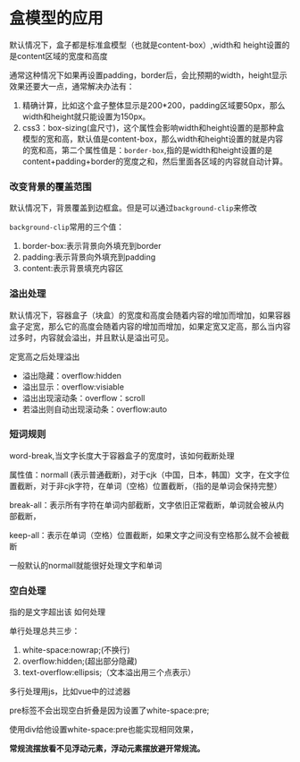 # 盒模型的应用

默认情况下，盒子都是标准盒模型（也就是content-box）,width和 height设置的是content区域的宽度和高度

通常这种情况下如果再设置padding，border后，会比预期的width，height显示效果还要大一点，通常解决办法有：

1. 精确计算，比如这个盒子整体显示是200*200，padding区域要50px，那么width和height就只能设置为150px。
1. css3：box-sizing(盒尺寸)，这个属性会影响width和height设置的是那种盒模型的宽和高，默认值是content-box，那么width和height设置的就是内容的宽和高，第二个属性值是：```border-box```,指的是width和height设置的是content+padding+border的宽度之和，然后里面各区域的内容就自动计算。

### 改变背景的覆盖范围

默认情况下，背景覆盖到边框盒。但是可以通过```background-clip```来修改

```background-clip```常用的三个值：

1. border-box:表示背景向外填充到border
1. padding:表示背景向外填充到padding
1. content:表示背景填充内容区

  

### 溢出处理

默认情况下，容器盒子（块盒）的宽度和高度会随着内容的增加而增加，如果容器盒子定宽，那么它的高度会随着内容的增加而增加，如果定宽又定高，那么当内容过多时，内容就会溢出，并且默认是溢出可见。

定宽高之后处理溢出

- 溢出隐藏：overflow:hidden
- 溢出显示：overflow:visiable
- 溢出出现滚动条：overflow：scroll
- 若溢出则自动出现滚动条：overflow:auto

### 短词规则

word-break,当文字长度大于容器盒子的宽度时，该如何截断处理

属性值：normall (表示普通截断)，对于cjk（中国，日本，韩国）文字，在文字位置截断，对于非cjk字符，在单词（空格）位置截断，（指的是单词会保持完整）

break-all：表示所有字符在单词内部截断，文字依旧正常截断，单词就会被从内部截断，

keep-all：表示在单词（空格）位置截断，如果文字之间没有空格那么就不会被截断

一般默认的normall就能很好处理文字和单词

### 空白处理

指的是文字超出该 如何处理 

单行处理总共三步：

1. white-space:nowrap;(不换行)
1. overflow:hidden;(超出部分隐藏)
1. text-overflow:ellipsis;（文本溢出用三个点表示）

多行处理用js，比如vue中的过滤器 



pre标签不会出现空白折叠是因为设置了white-space:pre;

使用div给他设置white-space:pre也能实现相同效果，

**常规流摆放看不见浮动元素，浮动元素摆放避开常规流。**